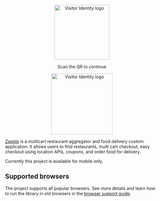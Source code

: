 <p align="center">
  <a href="https://zapple-app.vercel.app/">
    <picture>
      <img src="https://www.zapple.org/logo/zapple-logo-w.png" alt="Visitor Identity logo" width="180px" />
    </picture>
  </a>
</p>

<p align="center">
  Scan the QR to continue
</p>

<p align="center">
  <a href="https://zapple-app.vercel.app/">
    <picture>
      <img src="https://www.zapple.org/img/zapple-qr.png" alt="Visitor Identity logo" width="200px" />
    </picture>
  </a>
</p>


[Zapple](https://www.zapple.org) is a multicart restaurant aggregator and food delivery custom application. It allows users to find restaurants, multi cart checkout, easy checkout using location APIs, coupons, and order food for delivery.

Currently this project is available for mobile only.


## Supported browsers

The project supports all popular browsers.
See more details and learn how to run the library in old browsers in the [browser support guide](docs/browser_support.md).

